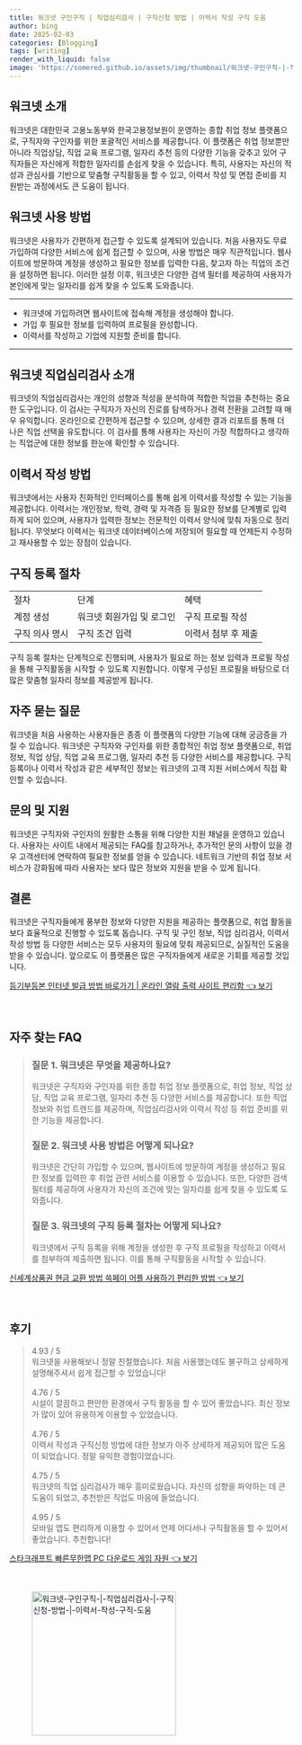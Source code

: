 ```yaml
---
title: 워크넷 구인구직 | 직업심리검사 | 구직신청 방법 | 이력서 작성 구직 도움
author: bing
date: 2025-02-03
categories: [Blogging]
tags: [writing]
render_with_liquid: false
image: 'https://somered.github.io/assets/img/thumbnail/워크넷-구인구직-|-직업심리검사-|-구직신청-방법-|-이력서-작성-구직-도움.webp'
---
```



<h2 id='워크넷_소개'>워크넷 소개</h2>

<p>워크넷은 대한민국 고용노동부와 한국고용정보원이 운영하는 종합 취업 정보 플랫폼으로, 구직자와 구인자를 위한 포괄적인 서비스를 제공합니다. 이 플랫폼은 취업 정보뿐만 아니라 직업상담, 직업 교육 프로그램, 일자리 추천 등의 다양한 기능을 갖추고 있어 구직자들은 자신에게 적합한 일자리를 손쉽게 찾을 수 있습니다. 특히, 사용자는 자신의 적성과 관심사를 기반으로 맞춤형 구직활동을 할 수 있고, 이력서 작성 및 면접 준비를 지원받는 과정에서도 큰 도움이 됩니다.</p>

<h2 id='워크넷_사용_방법'>워크넷 사용 방법</h2>

<p>워크넷은 사용자가 간편하게 접근할 수 있도록 설계되어 있습니다. 처음 사용자도 무료 가입하여 다양한 서비스에 쉽게 접근할 수 있으며, 사용 방법은 매우 직관적입니다. 웹사이트에 방문하여 계정을 생성하고 필요한 정보를 입력한 다음, 찾고자 하는 직업의 조건을 설정하면 됩니다. 이러한 설정 이후, 워크넷은 다양한 검색 필터를 제공하여 사용자가 본인에게 맞는 일자리를 쉽게 찾을 수 있도록 도와줍니다.</p>

<hr />

<ul>
    <li>워크넷에 가입하려면 웹사이트에 접속해 계정을 생성해야 합니다.</li>
    <li>가입 후 필요한 정보를 입력하여 프로필을 완성합니다.</li>
    <li>이력서를 작성하고 기업에 지원할 준비를 합니다.</li>
</ul>

<hr />

<h2 id='직업심리검사_소개'>워크넷 직업심리검사 소개</h2>

<p>워크넷의 직업심리검사는 개인의 성향과 적성을 분석하여 적합한 직업을 추천하는 중요한 도구입니다. 이 검사는 구직자가 자신의 진로를 탐색하거나 경력 전환을 고려할 때 매우 유익합니다. 온라인으로 간편하게 접근할 수 있으며, 상세한 결과 리포트를 통해 더 나은 직업 선택을 유도합니다. 이 검사를 통해 사용자는 자신이 가장 적합하다고 생각하는 직업군에 대한 정보를 한눈에 확인할 수 있습니다.</p>

<h2 id='이력서_작성_방법'>이력서 작성 방법</h2>

<p>워크넷에서는 사용자 친화적인 인터페이스를 통해 쉽게 이력서를 작성할 수 있는 기능을 제공합니다. 이력서는 개인정보, 학력, 경력 및 자격증 등 필요한 정보를 단계별로 입력하게 되어 있으며, 사용자가 입력한 정보는 전문적인 이력서 양식에 맞춰 자동으로 정리됩니다. 무엇보다 이력서는 워크넷 데이터베이스에 저장되어 필요할 때 언제든지 수정하고 재사용할 수 있는 장점이 있습니다.</p>

<h2 id='구직_등록_절차'>구직 등록 절차</h2>

<table>
    <tr>
        <td>절차</td>
        <td>단계</td>
        <td>혜택</td>
    </tr>
    <tr>
        <td>계정 생성</td>
        <td>워크넷 회원가입 및 로그인</td>
        <td>구직 프로필 작성</td>
    </tr>
    <tr>
        <td>구직 의사 명시</td>
        <td>구직 조건 입력</td>
        <td>이력서 첨부 후 제출</td>
    </tr>
</table>

<p>구직 등록 절차는 단계적으로 진행되며, 사용자가 필요로 하는 정보 입력과 프로필 작성을 통해 구직활동을 시작할 수 있도록 지원합니다. 이렇게 구성된 프로필을 바탕으로 더 많은 맞춤형 일자리 정보를 제공받게 됩니다.</p>

<h2 id='자주_묻는_질문'>자주 묻는 질문</h2>

<p>워크넷을 처음 사용하는 사용자들은 종종 이 플랫폼의 다양한 기능에 대해 궁금증을 가질 수 있습니다. 워크넷은 구직자와 구인자를 위한 종합적인 취업 정보 플랫폼으로, 취업 정보, 직업 상담, 직업 교육 프로그램, 일자리 추천 등 다양한 서비스를 제공합니다. 구직 등록이나 이력서 작성과 같은 세부적인 정보는 워크넷의 고객 지원 서비스에서 직접 확인할 수 있습니다.</p>

<h2 id='문의_및_지원'>문의 및 지원</h2>

<p>워크넷은 구직자와 구인자의 원활한 소통을 위해 다양한 지원 채널을 운영하고 있습니다. 사용자는 사이트 내에서 제공되는 FAQ를 참고하거나, 추가적인 문의 사항이 있을 경우 고객센터에 연락하여 필요한 정보를 얻을 수 있습니다. 네트워크 기반의 취업 정보 서비스가 강화됨에 따라 사용자는 보다 많은 정보와 지원을 받을 수 있게 됩니다.</p>

<h2 id='결론'>결론</h2>

<p>워크넷은 구직자들에게 풍부한 정보와 다양한 지원을 제공하는 플랫폼으로, 취업 활동을 보다 효율적으로 진행할 수 있도록 돕습니다. 구직 및 구인 정보, 직업 심리검사, 이력서 작성 방법 등 다양한 서비스는 모두 사용자의 필요에 맞춰 제공되므로, 실질적인 도움을 받을 수 있습니다. 앞으로도 이 플랫폼은 많은 구직자들에게 새로운 기회를 제공할 것입니다.</p>


<p><a class="click-button" title="등기부등본 인터넷 발급 방법 바로가기 | 온라인 열람 출력 사이트 편리함" href="https://somered.github.io/posts/%EB%93%B1%EA%B8%B0%EB%B6%80%EB%93%B1%EB%B3%B8-%EC%9D%B8%ED%84%B0%EB%84%B7-%EB%B0%9C%EA%B8%89-%EB%B0%A9%EB%B2%95-%EB%B0%94%EB%A1%9C%EA%B0%80%EA%B8%B0-%EC%98%A8%EB%9D%BC%EC%9D%B8-%EC%97%B4%EB%9E%8C-%EC%B6%9C%EB%A0%A5-%EC%82%AC%EC%9D%B4%ED%8A%B8-%ED%8E%B8%EB%A6%AC%ED%95%A8/" rel="dofollow">등기부등본 인터넷 발급 방법 바로가기 | 온라인 열람 출력 사이트 편리함 👈 보기</a></p><br>
<h2 id='자주_찾는_FAQ'>자주 찾는 FAQ</h2>
<div itemscope="" itemtype="https://schema.org/FAQPage"> 
<blockquote> 
<div itemscope="" itemprop="mainEntity" itemtype="https://schema.org/Question"> 
<h3 itemprop="name">질문 1. 워크넷은 무엇을 제공하나요?</h3> 
<div itemscope="" itemprop="acceptedAnswer" itemtype="https://schema.org/Answer"> 
<span itemprop="text"> 
<p>워크넷은 구직자와 구인자를 위한 종합 취업 정보 플랫폼으로, 취업 정보, 직업 상담, 직업 교육 프로그램, 일자리 추천 등 다양한 서비스를 제공합니다. 또한 직업 정보와 취업 트렌드를 제공하며, 직업심리검사와 이력서 작성 등 취업 준비를 위한 기능을 제공합니다.</p> 
</span> 
</div> 
</div> 

<div itemscope="" itemprop="mainEntity" itemtype="https://schema.org/Question"> 
<h3 itemprop="name">질문 2. 워크넷 사용 방법은 어떻게 되나요?</h3> 
<div itemscope="" itemprop="acceptedAnswer" itemtype="https://schema.org/Answer"> 
<span itemprop="text"> 
<p>워크넷은 간단히 가입할 수 있으며, 웹사이트에 방문하여 계정을 생성하고 필요한 정보를 입력한 후 취업 관련 서비스를 이용할 수 있습니다. 또한, 다양한 검색 필터를 제공하여 사용자가 자신의 조건에 맞는 일자리를 쉽게 찾을 수 있도록 도와줍니다.</p> 
</span> 
</div> 
</div> 

<div itemscope="" itemprop="mainEntity" itemtype="https://schema.org/Question"> 
<h3 itemprop="name">질문 3. 워크넷의 구직 등록 절차는 어떻게 되나요?</h3> 
<div itemscope="" itemprop="acceptedAnswer" itemtype="https://schema.org/Answer"> 
<span itemprop="text"> 
<p>워크넷에서 구직 등록을 위해 계정을 생성한 후 구직 프로필을 작성하고 이력서를 첨부하여 제출하면 됩니다. 이를 통해 구직활동을 시작할 수 있습니다.</p> 
</span> 
</div> 
</div> 
</blockquote> 
</div>
<p><a class="click-button" title="신세계상품권 현금 교환 방법 쓱페이 어플 사용하기 편리한 방법" href="https://somered.github.io/posts/%EC%8B%A0%EC%84%B8%EA%B3%84%EC%83%81%ED%92%88%EA%B6%8C-%ED%98%84%EA%B8%88-%EA%B5%90%ED%99%98-%EB%B0%A9%EB%B2%95-%EC%93%B1%ED%8E%98%EC%9D%B4-%EC%96%B4%ED%94%8C-%EC%82%AC%EC%9A%A9%ED%95%98%EA%B8%B0-%ED%8E%B8%EB%A6%AC%ED%95%9C-%EB%B0%A9%EB%B2%95/" rel="dofollow">신세계상품권 현금 교환 방법 쓱페이 어플 사용하기 편리한 방법 👈 보기</a></p><br>
<h2 id='후기'>후기</h2>
<div itemscope itemtype="https://schema.org/Product">
  <blockquote>
  <div itemprop="review" itemscope itemtype="https://schema.org/Review">
      <div itemprop="reviewRating" itemscope itemtype="https://schema.org/Rating"> <span itemprop="ratingValue">4.93</span> / <span itemprop="bestRating">5</span> </div>
      <span itemprop="reviewBody">워크넷을 사용해보니 정말 친절했습니다. 처음 사용했는데도 불구하고 상세하게 설명해주셔서 쉽게 접근할 수 있었습니다!</span>
  </div>
  <br>
  <div itemprop="review" itemscope itemtype="https://schema.org/Review">
      <div itemprop="reviewRating" itemscope itemtype="https://schema.org/Rating"> <span itemprop="ratingValue">4.76</span> / <span itemprop="bestRating">5</span> </div>
      <span itemprop="reviewBody">시설이 깔끔하고 편안한 환경에서 구직 활동을 할 수 있어 좋았습니다. 최신 정보가 많이 있어 유용하게 이용할 수 있었습니다.</span>
  </div>
  <br>
  <div itemprop="review" itemscope itemtype="https://schema.org/Review">
      <div itemprop="reviewRating" itemscope itemtype="https://schema.org/Rating"> <span itemprop="ratingValue">4.76</span> / <span itemprop="bestRating">5</span> </div>
      <span itemprop="reviewBody">이력서 작성과 구직신청 방법에 대한 정보가 아주 상세하게 제공되어 많은 도움이 되었습니다. 정말 유익한 경험이었습니다.</span>
  </div>
  <br>
  <div itemprop="review" itemscope itemtype="https://schema.org/Review">
      <div itemprop="reviewRating" itemscope itemtype="https://schema.org/Rating"> <span itemprop="ratingValue">4.75</span> / <span itemprop="bestRating">5</span> </div>
      <span itemprop="reviewBody">워크넷의 직업 심리검사가 매우 흥미로웠습니다. 자신의 성향을 파악하는 데 큰 도움이 되었고, 추천받은 직업도 마음에 들었습니다.</span>
  </div>
  <br>
  <div itemprop="review" itemscope itemtype="https://schema.org/Review">
      <div itemprop="reviewRating" itemscope itemtype="https://schema.org/Rating"> <span itemprop="ratingValue">4.95</span> / <span itemprop="bestRating">5</span> </div>
      <span itemprop="reviewBody">모바일 앱도 편리하게 이용할 수 있어서 언제 어디서나 구직활동을 할 수 있어서 좋았습니다. 추천합니다!</span>
  </div>
  </blockquote>
</div>
<p><a class="click-button" title="스타크래프트 빠른무한맵 PC 다운로드 게임 자원" href="https://somered.github.io/posts/%EC%8A%A4%ED%83%80%ED%81%AC%EB%9E%98%ED%94%84%ED%8A%B8-%EB%B9%A0%EB%A5%B8%EB%AC%B4%ED%95%9C%EB%A7%B5-PC-%EB%8B%A4%EC%9A%B4%EB%A1%9C%EB%93%9C-%EA%B2%8C%EC%9E%84-%EC%9E%90%EC%9B%90/" rel="dofollow">스타크래프트 빠른무한맵 PC 다운로드 게임 자원 👈 보기</a></p><br>
<figure class="image"><img src="https://somered.github.io/assets/img/thumbnail/워크넷-구인구직-|-직업심리검사-|-구직신청-방법-|-이력서-작성-구직-도움.webp" alt="워크넷-구인구직-|-직업심리검사-|-구직신청-방법-|-이력서-작성-구직-도움" width="256" height="256"></figure>